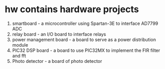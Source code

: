 # hw contains hardware projects
1. smartboard - a microcontroller using Spartan-3E to interface AD7799 ADC
2. relay board - an I/O board to interface relays
3. power management board - a board to serve as a power distribution module
4. PIC32 DSP board - a board to use PIC32MX to implement the FIR filter and fft
5. Photo detector - a board of photo detector
